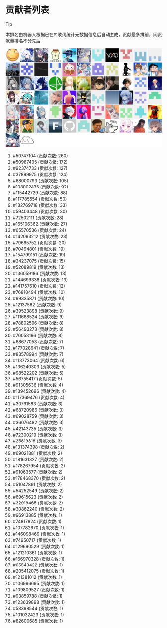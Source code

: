 # 贡献者列表

> [!TIP]
> 本排名由机器人根据已在库歌词统计元数据信息后自动生成，贡献最多排前，同贡献量排名不分先后

![贡献者头像画廊](./CONTRIBUTORS.svg)

1. #50747104 (贡献次数: 260)
2. #50987405 (贡献次数: 172)
3. #92374733 (贡献次数: 127)
4. #37899975 (贡献次数: 124)
5. #68000793 (贡献次数: 105)
6. #108002475 (贡献次数: 92)
7. #115442729 (贡献次数: 88)
8. #117785554 (贡献次数: 50)
9. #132769718 (贡献次数: 33)
10. #59403448 (贡献次数: 30)
11. #72502111 (贡献次数: 28)
12. #165106362 (贡献次数: 27)
13. #65570536 (贡献次数: 24)
14. #142093212 (贡献次数: 23)
15. #79665752 (贡献次数: 20)
16. #70494801 (贡献次数: 19)
17. #154799151 (贡献次数: 19)
18. #34237075 (贡献次数: 15)
19. #52089819 (贡献次数: 13)
20. #136059186 (贡献次数: 13)
21. #144699338 (贡献次数: 13)
22. #141757610 (贡献次数: 12)
23. #76810494 (贡献次数: 10)
24. #99335871 (贡献次数: 10)
25. #12137562 (贡献次数: 9)
26. #39523898 (贡献次数: 9)
27. #111688524 (贡献次数: 9)
28. #78802596 (贡献次数: 8)
29. #56493273 (贡献次数: 8)
30. #70053196 (贡献次数: 8)
31. #68677053 (贡献次数: 7)
32. #177028641 (贡献次数: 7)
33. #83578994 (贡献次数: 7)
34. #113773064 (贡献次数: 6)
35. #136240303 (贡献次数: 5)
36. #98522202 (贡献次数: 5)
37. #56755417 (贡献次数: 5)
38. #91305636 (贡献次数: 4)
39. #139452696 (贡献次数: 4)
40. #117369476 (贡献次数: 4)
41. #30791583 (贡献次数: 3)
42. #68720986 (贡献次数: 3)
43. #69028759 (贡献次数: 3)
44. #36076482 (贡献次数: 3)
45. #42143735 (贡献次数: 3)
46. #72300219 (贡献次数: 3)
47. #25819318 (贡献次数: 3)
48. #131374398 (贡献次数: 2)
49. #69021881 (贡献次数: 2)
50. #181631327 (贡献次数: 2)
51. #178267954 (贡献次数: 2)
52. #91063577 (贡献次数: 2)
53. #178468370 (贡献次数: 2)
54. #51047891 (贡献次数: 2)
55. #54252549 (贡献次数: 2)
56. #69615623 (贡献次数: 2)
57. #32919465 (贡献次数: 2)
58. #30862240 (贡献次数: 2)
59. #96913885 (贡献次数: 1)
60. #74817824 (贡献次数: 1)
61. #107782670 (贡献次数: 1)
62. #146098469 (贡献次数: 1)
63. #74950717 (贡献次数: 1)
64. #129690529 (贡献次数: 1)
65. #121210361 (贡献次数: 1)
66. #166970328 (贡献次数: 1)
67. #65543422 (贡献次数: 1)
68. #205412075 (贡献次数: 1)
69. #121381012 (贡献次数: 1)
70. #106996695 (贡献次数: 1)
71. #109809527 (贡献次数: 1)
72. #93859788 (贡献次数: 1)
73. #123639898 (贡献次数: 1)
74. #58398544 (贡献次数: 1)
75. #101032423 (贡献次数: 1)
76. #82600685 (贡献次数: 1)
